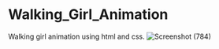 # Walking_Girl_Animation
Walking girl animation using html and css.
![Screenshot (784)](https://user-images.githubusercontent.com/105696330/232619986-f107c76f-18ca-41eb-96c2-43b7ee9b1428.png)
